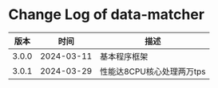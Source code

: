 

# Change Log of data-matcher

|  版本  | 时间       | 描述  |
|  ----  | ----       | ----  |
| 3.0.0  | 2024-03-11 | 基本程序框架 |
| 3.0.1  | 2024-03-29 | 性能达8CPU核心处理两万tps |
